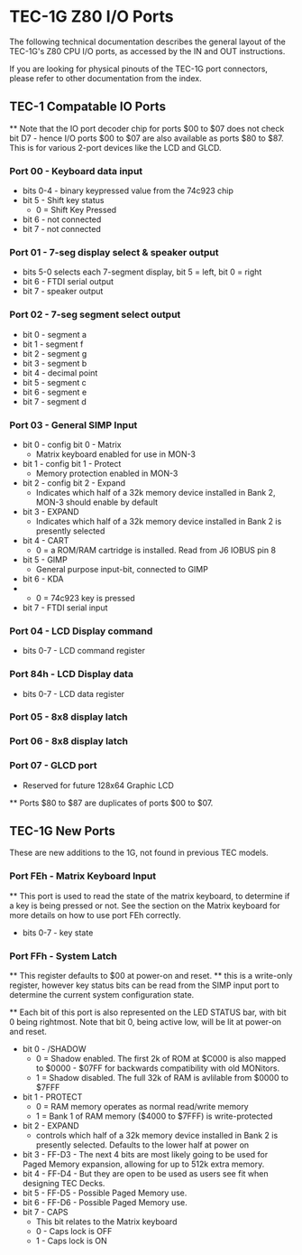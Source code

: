 # TEC-1G Z80 I/O Ports

The following technical documentation describes the general layout of the TEC-1G's Z80 CPU I/O ports, as accessed by the IN and OUT instructions.

If you are looking for physical pinouts of the TEC-1G port connectors, please refer to other documentation from the index.

## TEC-1 Compatable IO Ports

** Note that the IO port decoder chip for ports $00 to $07 does not check bit D7 - hence I/O ports $00 to $07 are also available as ports $80 to $87. This is for various 2-port devices like the LCD and GLCD.

### Port 00 - Keyboard data input
 - bits 0-4 - binary keypressed value from the 74c923 chip
 - bit 5 - Shift key status
     - 0 = Shift Key Pressed  
 - bit 6 - not connected
 - bit 7 - not connected

### Port 01 - 7-seg display select & speaker output
 - bits 5-0 selects each 7-segment display, bit 5 = left, bit 0 = right
 - bit  6 - FTDI serial output
 - bit  7 - speaker output

### Port 02 - 7-seg segment select output
 - bit 0 - segment a
 - bit 1 - segment f
 - bit 2 - segment g
 - bit 3 - segment b
 - bit 4 - decimal point
 - bit 5 - segment c
 - bit 6 - segment e
 - bit 7 - segment d

### Port 03 - General SIMP Input

 - bit 0 - config bit 0 - Matrix
     - Matrix keyboard enabled for use in MON-3
 - bit 1 - config bit 1 - Protect
     - Memory protection enabled in MON-3
 - bit 2 - config bit 2 - Expand
     - Indicates which half of a 32k memory device installed in Bank 2, MON-3 should enable by default
 - bit 3 - EXPAND
     - Indicates which half of a 32k memory device installed in Bank 2 is presently selected
 - bit 4 - CART
     - 0 = a ROM/RAM cartridge is installed. Read from J6 IOBUS pin 8
 - bit 5 - GIMP
     - General purpose input-bit, connected to GIMP
 - bit 6 - KDA
 -   - 0 = 74c923 key is pressed
 - bit 7 - FTDI serial input

### Port 04 - LCD Display command

 - bits 0-7 - LCD command register

### Port 84h - LCD Display data

 - bits 0-7 - LCD data register

### Port 05 - 8x8 display latch

### Port 06 - 8x8 display latch

### Port 07 - GLCD port
 - Reserved for future 128x64 Graphic LCD

** Ports $80 to $87 are duplicates of ports $00 to $07.

## TEC-1G New Ports

These are new additions to the 1G, not found in previous TEC models.

### Port FEh - Matrix Keyboard Input

** This port is used to read the state of the matrix keyboard, to determine if a key is being pressed or not. See the section on the Matrix keyboard for more details on how to use port FEh correctly.

 - bits 0-7 - key state

### Port FFh - System Latch

** This register defaults to $00 at power-on and reset.
** this is a write-only register, however key status bits can be read from the SIMP input port to determine the current system configuration state.

** Each bit of this port is also represented on the LED STATUS bar, with bit 0 being rightmost. Note that bit 0, being active low, will be lit at power-on and reset.

 - bit 0 - /SHADOW
     - 0 = Shadow enabled. The first 2k of ROM at $C000 is also mapped to $0000 - $07FF for backwards compatibility with old MONitors.
     - 1 = Shadow disabled. The full 32k of RAM is avlilable from $0000 to $7FFF
 - bit 1 - PROTECT
     - 0 = RAM memory operates as normal read/write memory
     - 1 = Bank 1 of RAM memory ($4000 to $7FFF) is write-protected
 - bit 2 - EXPAND
     - controls which half of a 32k memory device installed in Bank 2 is presently selected. Defaults to the lower half at power on
 - bit 3 - FF-D3 - The next 4 bits are most likely going to be used for Paged Memory expansion, allowing for up to 512k extra memory.
 - bit 4 - FF-D4 - But they are open to be used as users see fit when designing TEC Decks.
 - bit 5 - FF-D5 - Possible Paged Memory use.
 - bit 6 - FF-D6 - Possible Paged Memory use.
 - bit 7 - CAPS
     - This bit relates to the Matrix keyboard
     - 0 - Caps lock is OFF
     - 1 - Caps lock is ON

   
